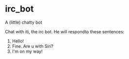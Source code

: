 # irc_bot
A (little) chatty bot

Chat with iti, the irc bot. He will respondto these sentences:

1. Hello!
2. Fine. Are u with Siri?
3. I'm on my way!
